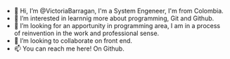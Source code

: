 - 👋 Hi, I’m @VictoriaBarragan, I'm a System Engeneer, I'm from Colombia.
- 👀 I’m interested in learnnig more about programming, Git and Github.
- 🌱 I’m looking for an apportunity in programming area, I am in a process of reinvention in the work and professional sense.
- 💞️ I’m looking to collaborate on front end.
- 📫 You can reach me here! On Github.

<!---
VictoriaBarragan/VictoriaBarragan is a ✨ special ✨ repository because its `README.md` (this file) appears on your GitHub profile.
You can click the Preview link to take a look at your changes.
--->
